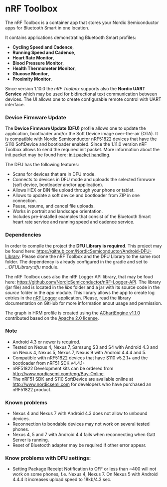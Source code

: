 # nRF Toolbox

The nRF Toolbox is a container app that stores your Nordic Semiconductor apps for Bluetooth Smart in one location. 

It contains applications demonstrating Bluetooth Smart profiles: 
* **Cycling Speed and Cadence**, 
* **Running Speed and Cadence**, 
* **Heart Rate Monitor**, 
* **Blood Pressure Monitor**, 
* **Health Thermometer Monitor**, 
* **Glucose Monitor**,
* **Proximity Monitor**. 

Since version 1.10.0 the *nRF Toolbox* supports also the **Nordic UART Service** which may be used for bidirectional text communication between devices. The UI allows one to create configurable remote control with UART interface.

### Device Firmware Update

The **Device Firmware Update (DFU)** profile allows one to update the application, bootloader and/or the Soft Device image over-the-air (OTA). It is compatible with Nordic Semiconductor nRF51822 devices that have the S110 SoftDevice and bootloader enabled. Since the 1.11.0 version nRF Toolbox allows to send the required init packet. More information about the init packet may be found here: [init packet handling](https://github.com/NordicSemiconductor/nRF-Master-Control-Panel/tree/master/init%20packet%20handling).

The DFU has the following features:
- Scans for devices that are in DFU mode.
- Connects to devices in DFU mode and uploads the selected firmware (soft device, bootloader and/or application).
- Allows HEX or BIN file upload through your phone or tablet.
- Allows to update a soft device and bootloader from ZIP in one connection.
- Pause, resume, and cancel file uploads.
- Works in portrait and landscape orientation.
- Includes pre-installed examples that consist of the Bluetooth Smart heart rate service and running speed and cadence service.

### Dependencies

In order to compile the project the **DFU Library is required**. This project may be found here: https://github.com/NordicSemiconductor/Android-DFU-Library.
Please clone the nRF Toolbox and the DFU Library to the same root folder. The dependency is already configured in the gradle and set to *..:DFULibrary:dfu* module.

The nRF Toolbox uses also the nRF Logger API library, that may be foud here: https://github.com/NordicSemiconductor/nRF-Logger-API. The library (jar file) and is located in the *libs* folder and a jar with its source code in the *source* folder in the *app* module. This library allows the app to create log entries in the [nRF Logger](https://play.google.com/store/apps/details?id=no.nordicsemi.android.log) application. Please, read the library documentation on GitHub for more information anout usage and permission.

The graph in HRM profile is created using the [AChartEngine v1.1.0](http://www.achartengine.org) contributed based on the [Apache 2.0 license](http://www.apache.org/licenses/LICENSE-2.0).

### Note
- Android 4.3 or newer is required.
- Tested on Nexus 4, Nexus 7, Samsung S3 and S4 with Android 4.3 and on Nexus 4, Nexus 5, Nexus 7, Nexus 9 with Android 4.4.4 and 5.
- Compatible with nRF51822 devices that have S110 v5.2.1+ and the bootloader from nRF51 SDK v4.4.1+
- nRF51822 Development kits can be ordered from http://www.nordicsemi.com/eng/Buy-Online.
- The nRF51 SDK and S110 SoftDevice are available online at http://www.nordicsemi.com for developers who have purchased an nRF51822 product.

### Known problems
- Nexus 4 and Nexus 7 with Android 4.3 does not allow to unbound devices.
- Reconnection to bondable devices may not work on several tested phones.
- Nexus 4, 5 and 7 with Android 4.4 fails when reconnecting when Gatt Server is running.
- Reset of Bluetooth adapter may be required if other error appear.

### Know problems with DFU settings:
- Setting Package Receipt Notification to OFF or less than ~400 will not work on some phones, f.e. Nexus 4, Nexus 7. On Nexus 5 with Android 4.4.4 it increases upload speed to 18kb/4.3 sec.